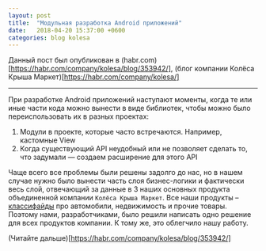 ```yaml
---
layout: post
title:  "Модульная разработка Android приложений"
date:   2018-04-20 15:37:00 +0600
categories: blog kolesa
---
```

Данный пост был опубликован в (habr.com)[https://habr.com/company/kolesa/blog/353942/], (блог компании Колёса Крыша Маркет)[https://habr.com/company/kolesa/]
___

При разработке Android приложений наступают моменты, когда те или иные части кода можно вынести в виде библиотек, чтобы можно было переиспользовать их в разных проектах:

1. Модули в проекте, которые часто встречаются. Например, кастомные View
2. Когда существующий API неудобный или не позволяет сделать то, что задумали — создаем расширение для этого API

Чаще всего все проблемы были решены задолго до нас, но в нашем случае нужно было вынести часть слоя бизнес-логики и фактически весь слой, отвечающий за данные в 3 наших основных продукта объединенной компании `Колёса Крыша Маркет`. Все наши продукты – [классифайды](https://ru.wiktionary.org/wiki/%D0%BA%D0%BB%D0%B0%D1%81%D1%81%D0%B8%D1%84%D0%B0%D0%B9%D0%B4) про автомобили, недвижимость и прочие товары. Поэтому нами, разработчиками, было решили написать одно решение для всех продуктов компании. К тому же, это облегчило нашу работу.

(Читайте дальше)[https://habr.com/company/kolesa/blog/353942/]
